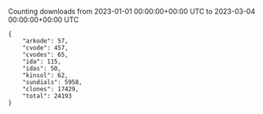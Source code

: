 
Counting downloads from 2023-01-01 00:00:00+00:00 UTC to 2023-03-04 00:00:00+00:00 UTC

```
{
    "arkode": 57,
    "cvode": 457,
    "cvodes": 65,
    "ida": 115,
    "idas": 50,
    "kinsol": 62,
    "sundials": 5958,
    "clones": 17429,
    "total": 24193
}
```
